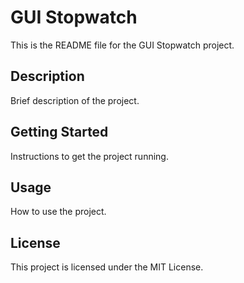 # GUI Stopwatch

This is the README file for the GUI Stopwatch project.

## Description

Brief description of the project.

## Getting Started

Instructions to get the project running.

## Usage

How to use the project.

## License

This project is licensed under the MIT License.